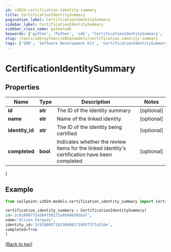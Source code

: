 ```yaml
---
id: v2024-certification-identity-summary
title: CertificationIdentitySummary
pagination_label: CertificationIdentitySummary
sidebar_label: CertificationIdentitySummary
sidebar_class_name: pythonsdk
keywords: ['python', 'Python', 'sdk', 'CertificationIdentitySummary', 'V2024CertificationIdentitySummary'] 
slug: /tools/sdk/python/v2024/models/certification-identity-summary
tags: ['SDK', 'Software Development Kit', 'CertificationIdentitySummary', 'V2024CertificationIdentitySummary']
---
```


# CertificationIdentitySummary


## Properties

Name | Type | Description | Notes
------------ | ------------- | ------------- | -------------
**id** | **str** | The ID of the identity summary | [optional] 
**name** | **str** | Name of the linked identity | [optional] 
**identity_id** | **str** | The ID of the identity being certified | [optional] 
**completed** | **bool** | Indicates whether the review items for the linked identity's certification have been completed | [optional] 
}

## Example

```python
from sailpoint.v2024.models.certification_identity_summary import CertificationIdentitySummary

certification_identity_summary = CertificationIdentitySummary(
id='2c91808772a504f50172a9540e501ba7',
name='Alison Ferguso',
identity_id='2c9180857182306001719937377a33de',
completed=True
)

```
[[Back to top]](#) 

